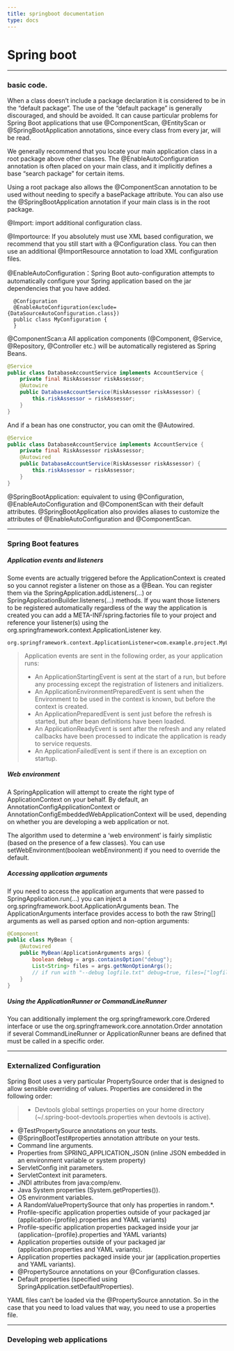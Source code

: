 ```yaml
---
title: springboot documentation
type: docs
---
```


# Spring boot
---


### basic code.
When a class doesn’t include a package declaration it is considered to be in the “default package”.
The use of the “default package” is generally discouraged, and should be avoided.
It can cause particular problems for Spring Boot applications that use @ComponentScan,
 @EntityScan or @SpringBootApplication annotations, since every class from every jar, will be read.

We generally recommend that you locate your main application class in a root package above other classes.
The @EnableAutoConfiguration annotation is often placed on your main class, and it implicitly defines a base “search package” for certain items.

Using a root package also allows the @ComponentScan annotation to be used without needing to specify a basePackage attribute.
 You can also use the @SpringBootApplication annotation if your main class is in the root package.

@Import: import additional configuration class.

@Importource: If you absolutely must use XML based configuration, we recommend that you still start with a @Configuration class.
 You can then use an additional @ImportResource annotation to load XML configuration files.


@EnableAutoConfiguration：Spring Boot auto-configuration attempts to automatically configure your Spring application
 based on the jar dependencies that you have added.
```
  @Configuration
  @EnableAutoConfiguration(exclude={DataSourceAutoConfiguration.class})
  public class MyConfiguration {
  }
```

@ComponentScan:a All application components (@Component, @Service, @Repository, @Controller etc.)
 will be automatically registered as Spring Beans.

```java
@Service
public class DatabaseAccountService implements AccountService {
    private final RiskAssessor riskAssessor;
    @Autowire
    public DatabaseAccountService(RiskAssessor riskAssessor) {
        this.riskAssessor = riskAssessor;
    }
}
```
And if a bean has one constructor, you can omit the @Autowired.

```java
@Service
public class DatabaseAccountService implements AccountService {
    private final RiskAssessor riskAssessor;
    @Autowired
    public DatabaseAccountService(RiskAssessor riskAssessor) {
        this.riskAssessor = riskAssessor;
    }
}
```

@SpringBootApplication: equivalent to using @Configuration, @EnableAutoConfiguration and @ComponentScan with their default attributes.
@SpringBootApplication also provides aliases to customize the attributes of @EnableAutoConfiguration and @ComponentScan.



---
### Spring Boot features

##### Application events and listeners

Some events are actually triggered before the ApplicationContext is created so you cannot register a listener on those as a @Bean.
You can register them via the SpringApplication.addListeners(…​) or SpringApplicationBuilder.listeners(…​) methods.
If you want those listeners to be registered automatically regardless of the way the application is created
 you can add a META-INF/spring.factories file to your project and reference your listener(s) using the
org.springframework.context.ApplicationListener key.
```
org.springframework.context.ApplicationListener=com.example.project.MyListener
```
> Application events are sent in the following order, as your application runs:
> * An ApplicationStartingEvent is sent at the start of a run, but before any processing except the registration of listeners and initializers.
> * An ApplicationEnvironmentPreparedEvent is sent when the Environment to be used in the context is known, but before the context is created.
> * An ApplicationPreparedEvent is sent just before the refresh is started, but after bean definitions have been loaded.
> * An ApplicationReadyEvent is sent after the refresh and any related callbacks have been processed to indicate the application is ready to service requests.
> * An ApplicationFailedEvent is sent if there is an exception on startup.

##### Web environment

A SpringApplication will attempt to create the right type of ApplicationContext on your behalf.
By default, an AnnotationConfigApplicationContext or AnnotationConfigEmbeddedWebApplicationContext will be used,
depending on whether you are developing a web application or not.

The algorithm used to determine a ‘web environment’ is fairly simplistic
(based on the presence of a few classes). You can use setWebEnvironment(boolean webEnvironment) if you need to override the default.


##### Accessing application arguments
If you need to access the application arguments that were passed to SpringApplication.run(…​) you can inject a org.springframework.boot.ApplicationArguments bean.
The ApplicationArguments interface provides access to both the raw String[] arguments as well as parsed option and non-option arguments:
```java
@Component
public class MyBean {
    @Autowired
    public MyBean(ApplicationArguments args) {
        boolean debug = args.containsOption("debug");
        List<String> files = args.getNonOptionArgs();
        // if run with "--debug logfile.txt" debug=true, files=["logfile.txt"]
    }
}
```

##### Using the ApplicationRunner or CommandLineRunner
You can additionally implement the org.springframework.core.Ordered interface or use the org.springframework.core.annotation.Order annotation if several CommandLineRunner or ApplicationRunner beans are defined that must be called in a specific order.

----
### Externalized Configuration
Spring Boot uses a very particular PropertySource order that is designed to allow sensible overriding of values. Properties are considered in the following order:
>* Devtools global settings properties on your home directory (~/.spring-boot-devtools.properties when devtools is active).
* @TestPropertySource annotations on your tests.
* @SpringBootTest#properties annotation attribute on your tests.
* Command line arguments.
* Properties from SPRING_APPLICATION_JSON (inline JSON embedded in an environment variable or system property)
* ServletConfig init parameters.
* ServletContext init parameters.
* JNDI attributes from java:comp/env.
* Java System properties (System.getProperties()).
* OS environment variables.
* A RandomValuePropertySource that only has properties in random.\*.
* Profile-specific application properties outside of your packaged jar (application-{profile}.properties and YAML variants)
* Profile-specific application properties packaged inside your jar (application-{profile}.properties and YAML variants)
* Application properties outside of your packaged jar (application.properties and YAML variants).
* Application properties packaged inside your jar (application.properties and YAML variants).
* @PropertySource annotations on your @Configuration classes.
* Default properties (specified using SpringApplication.setDefaultProperties).

YAML files can’t be loaded via the @PropertySource annotation. So in the case that you need to load values that way, you need to use a properties file.

---
### Developing web applications
